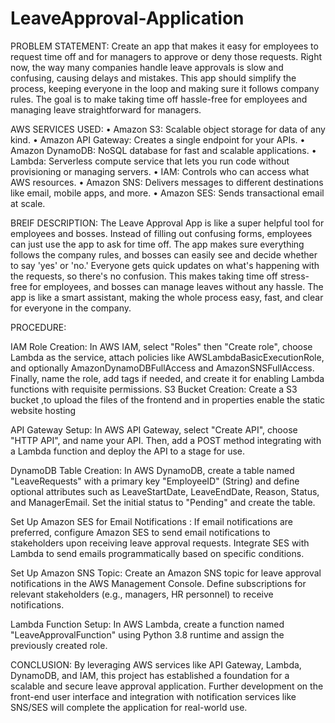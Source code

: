 # LeaveApproval-Application      
PROBLEM STATEMENT:
Create an app that makes it easy for employees to request time off and for managers to approve or deny those requests. Right now, the way many companies handle leave approvals is slow and confusing, causing delays and mistakes. This app should simplify the process, keeping everyone in the loop and making sure it follows company rules. The goal is to make taking time off hassle-free for employees and managing leave straightforward for managers.

AWS SERVICES USED:
•	Amazon S3: Scalable object storage for data of any kind.
•	Amazon API Gateway: Creates a single endpoint for your APIs.
•	Amazon DynamoDB: NoSQL database for fast and scalable applications.
•	Lambda: Serverless compute service that lets you run code without provisioning or managing servers.
•	IAM: Controls who can access what AWS resources.
•	Amazon SNS: Delivers messages to different destinations like email, mobile apps, and more.
•	Amazon SES: Sends transactional email at scale.

BREIF DESCRIPTION:
The Leave Approval App is like a super helpful tool for employees and bosses. Instead of filling out confusing forms, employees can just use the app to ask for time off. The app makes sure everything follows the company rules, and bosses can easily see and decide whether to say 'yes' or 'no.' Everyone gets quick updates on what's happening with the requests, so there's no confusion. This makes taking time off stress-free for employees, and bosses can manage leaves without any hassle. The app is like a smart assistant, making the whole process easy, fast, and clear for everyone in the company.

PROCEDURE:

IAM Role Creation:
In AWS IAM, select "Roles" then "Create role", choose Lambda as the service, attach policies like AWSLambdaBasicExecutionRole, and optionally AmazonDynamoDBFullAccess and AmazonSNSFullAccess. Finally, name the role, add tags if needed, and create it for enabling Lambda functions with requisite permissions. 
S3 Bucket Creation:
Create a S3 bucket ,to upload the files of the frontend and in properties enable the static website hosting
 
API Gateway Setup:
In AWS API Gateway, select "Create API", choose "HTTP API", and name your API. Then, add a POST method integrating with a Lambda function and deploy the API to a stage for use.

DynamoDB Table Creation:
In AWS DynamoDB, create a table named "LeaveRequests" with a primary key "EmployeeID" (String) and define optional attributes such as LeaveStartDate, LeaveEndDate, Reason, Status, and ManagerEmail. Set the initial status to "Pending" and create the table.
 
Set Up Amazon SES for Email Notifications :
If email notifications are preferred, configure Amazon SES to send email notifications to stakeholders upon receiving leave approval requests.
Integrate SES with Lambda to send emails programmatically based on specific conditions.
 
Set Up Amazon SNS Topic:
Create an Amazon SNS topic for leave approval notifications in the AWS Management Console.
Define subscriptions for relevant stakeholders (e.g., managers, HR personnel) to receive notifications.
 
Lambda Function Setup:
In AWS Lambda, create a function named "LeaveApprovalFunction" using Python 3.8 runtime and assign the previously created role.

CONCLUSION:
By leveraging AWS services like API Gateway, Lambda, DynamoDB, and IAM, this project has established a foundation for a scalable and secure leave approval application. Further development on the front-end user interface and integration with notification services like SNS/SES will complete the application for real-world use.
